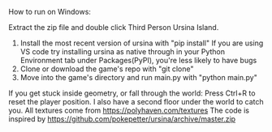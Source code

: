 How to run on Windows:

Extract the zip file and double click Third Person Ursina Island.


1) Install the most recent version of ursina with "pip install"
If you are using VS code try installing ursina as native through <pip install ursian> in your Python Environment tab under Packages(PyPI), you're less likely to have bugs
2) Clone or download the game's repo with "git clone"
3) Move into the game's directory and run main.py with "python main.py"


If you get stuck inside geometry, or fall through the world:
Press Ctrl+R to reset the player position. I also have a second floor under the world to catch you.
All textures come from https://polyhaven.com/textures
The code is inspired by https://github.com/pokepetter/ursina/archive/master.zip

